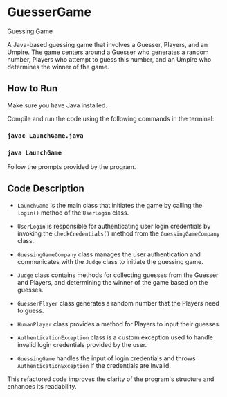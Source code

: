 # GuesserGame
Guessing Game

A Java-based guessing game that involves a Guesser, Players, and an Umpire. The game centers around a Guesser who generates a random number, Players who attempt to guess this number, and an Umpire who determines the winner of the game.


## How to Run

Make sure you have Java installed.

Compile and run the code using the following commands in the terminal:

### ```javac LaunchGame.java```
### ```java LaunchGame```


Follow the prompts provided by the program.


## Code Description

- `LaunchGame` is the main class that initiates the game by calling the `login()` method of the `UserLogin` class.

- `UserLogin` is responsible for authenticating user login credentials by invoking the `checkCredentials()` method from the `GuessingGameCompany` class.

- `GuessingGameCompany` class manages the user authentication and communicates with the `Judge` class to initiate the guessing game.

- `Judge` class contains methods for collecting guesses from the Guesser and Players, and determining the winner of the game based on the guesses.

- `GuesserPlayer` class generates a random number that the Players need to guess.

- `HumanPlayer` class provides a method for Players to input their guesses.

- `AuthenticationException` class is a custom exception used to handle invalid login credentials provided by the user.

- `GuessingGame` handles the input of login credentials and throws `AuthenticationException` if the credentials are invalid.

This refactored code improves the clarity of the program's structure and enhances its readability.
